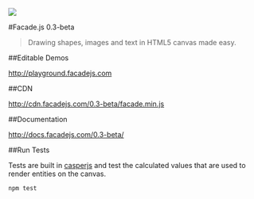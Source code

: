 [![](https://api.travis-ci.org/neogeek/Facade.js.svg)](https://travis-ci.org/neogeek/Facade.js)

#Facade.js 0.3-beta

> Drawing shapes, images and text in HTML5 canvas made easy.

##Editable Demos

<http://playground.facadejs.com>

##CDN

<http://cdn.facadejs.com/0.3-beta/facade.min.js>

##Documentation

<http://docs.facadejs.com/0.3-beta/>

##Run Tests

Tests are built in [casperjs](http://casperjs.org/) and test the calculated values that are used to render entities on the canvas.

```
npm test
```
